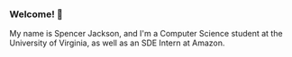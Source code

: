 ### Welcome! :tada:

My name is Spencer Jackson, and I'm a Computer Science student at the University of Virginia, as well as
an SDE Intern at Amazon.
